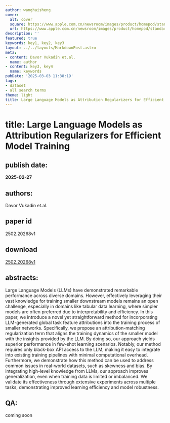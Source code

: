 ```yaml
---
author: wanghaisheng
cover:
  alt: cover
  square: https://www.apple.com.cn/newsroom/images/product/homepod/standard/Apple-HomePod-hero-230118_big.jpg.large_2x.jpg
  url: https://www.apple.com.cn/newsroom/images/product/homepod/standard/Apple-HomePod-hero-230118_big.jpg.large_2x.jpg
description: ''
featured: true
keywords: key1, key2, key3
layout: ../../layouts/MarkdownPost.astro
meta:
- content: Davor Vukadin et.al.
  name: author
- content: key3, key4
  name: keywords
pubDate: '2025-03-03 11:38:19'
tags:
- dataset
- all search terms
theme: light
title: Large Language Models as Attribution Regularizers for Efficient Model Training
---
```


# title: Large Language Models as Attribution Regularizers for Efficient Model Training 
## publish date: 
**2025-02-27** 
## authors: 
  Davor Vukadin et.al. 
## paper id
2502.20268v1
## download
[2502.20268v1](http://arxiv.org/abs/2502.20268v1)
## abstracts:
Large Language Models (LLMs) have demonstrated remarkable performance across diverse domains. However, effectively leveraging their vast knowledge for training smaller downstream models remains an open challenge, especially in domains like tabular data learning, where simpler models are often preferred due to interpretability and efficiency.   In this paper, we introduce a novel yet straightforward method for incorporating LLM-generated global task feature attributions into the training process of smaller networks. Specifically, we propose an attribution-matching regularization term that aligns the training dynamics of the smaller model with the insights provided by the LLM. By doing so, our approach yields superior performance in few-shot learning scenarios. Notably, our method requires only black-box API access to the LLM, making it easy to integrate into existing training pipelines with minimal computational overhead.   Furthermore, we demonstrate how this method can be used to address common issues in real-world datasets, such as skewness and bias. By integrating high-level knowledge from LLMs, our approach improves generalization, even when training data is limited or imbalanced. We validate its effectiveness through extensive experiments across multiple tasks, demonstrating improved learning efficiency and model robustness.
## QA:
coming soon
